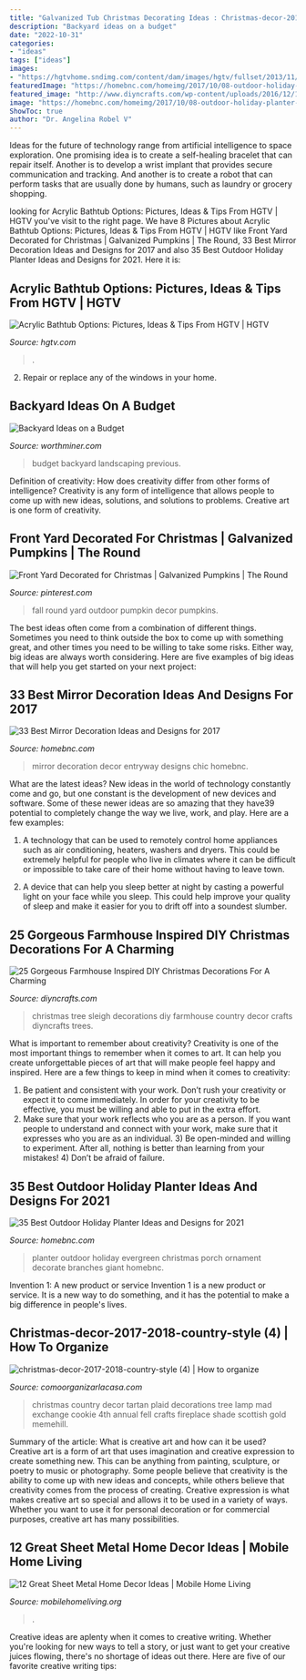 ```yaml
---
title: "Galvanized Tub Christmas Decorating Ideas : Christmas-decor-2017-2018-country-style (4)"
description: "Backyard ideas on a budget"
date: "2022-10-31"
categories:
- "ideas"
tags: ["ideas"]
images:
- "https://hgtvhome.sndimg.com/content/dam/images/hgtv/fullset/2013/11/7/2/DH2014_master-bathroom-01-Master-Bath-HERO-3-Master-bathroom-hero_h.jpg.rend.hgtvcom.616.462.suffix/1400982091622.jpeg"
featuredImage: "https://homebnc.com/homeimg/2017/10/08-outdoor-holiday-planter-ideas-homebnc.jpg"
featured_image: "http://www.diyncrafts.com/wp-content/uploads/2016/12/12-christmas-tree-sleigh-christmas-decorations-diyncrafts.jpg"
image: "https://homebnc.com/homeimg/2017/10/08-outdoor-holiday-planter-ideas-homebnc.jpg"
ShowToc: true
author: "Dr. Angelina Robel V"
---
```



Ideas for the future of technology range from artificial intelligence to space exploration. One promising idea is to create a self-healing bracelet that can repair itself. Another is to develop a wrist implant that provides secure communication and tracking. And another is to create a robot that can perform tasks that are usually done by humans, such as laundry or grocery shopping.

	

		
looking for Acrylic Bathtub Options: Pictures, Ideas &amp; Tips From HGTV | HGTV you've visit to the right page. We have 8 Pictures about Acrylic Bathtub Options: Pictures, Ideas &amp; Tips From HGTV | HGTV like Front Yard Decorated for Christmas | Galvanized Pumpkins | The Round, 33 Best Mirror Decoration Ideas and Designs for 2017 and also 35 Best Outdoor Holiday Planter Ideas and Designs for 2021. Here it is:
		
    
## Acrylic Bathtub Options: Pictures, Ideas &amp; Tips From HGTV | HGTV

<img loading=lazy src="https://hgtvhome.sndimg.com/content/dam/images/hgtv/fullset/2013/11/7/2/DH2014_master-bathroom-01-Master-Bath-HERO-3-Master-bathroom-hero_h.jpg.rend.hgtvcom.616.462.suffix/1400982091622.jpeg" onerror="this.onerror=null;this.src='https://tse2.mm.bing.net/th?id=OIP.w-1g0E0eoeeSKWwGw69RGwHaFj&amp;pid=15.1';" alt="Acrylic Bathtub Options: Pictures, Ideas &amp; Tips From HGTV | HGTV">

_Source: hgtv.com_

>. 

	

2. Repair or replace any of the windows in your home.

    
## Backyard Ideas On A Budget

<img loading=lazy src="http://www.worthminer.com/wp-content/uploads/2015/05/Backyard-Landscaping-Ideas-on-a-Budget-11.jpg" onerror="this.onerror=null;this.src='https://tse2.mm.bing.net/th?id=OIP.DIw80v7vF3tr2Hk9JAWs0QHaLH&amp;pid=15.1';" alt="Backyard Ideas on a Budget">

_Source: worthminer.com_

>budget backyard landscaping previous. 

	

Definition of creativity: How does creativity differ from other forms of intelligence?
Creativity is any form of intelligence that allows people to come up with new ideas, solutions, and solutions to problems. Creative art is one form of creativity.

    
## Front Yard Decorated For Christmas | Galvanized Pumpkins | The Round

<img loading=lazy src="https://i.pinimg.com/736x/b5/1f/d0/b51fd0f453c2e4612bf392a6914dd160.jpg" onerror="this.onerror=null;this.src='https://tse4.mm.bing.net/th?id=OIP.BAMXsur2xyx6FxxFfmsrKQHaLG&amp;pid=15.1';" alt="Front Yard Decorated for Christmas | Galvanized Pumpkins | The Round">

_Source: pinterest.com_

>fall round yard outdoor pumpkin decor pumpkins. 

	

The best ideas often come from a combination of different things. Sometimes you need to think outside the box to come up with something great, and other times you need to be willing to take some risks. Either way, big ideas are always worth considering. Here are five examples of big ideas that will help you get started on your next project: 

    
## 33 Best Mirror Decoration Ideas And Designs For 2017

<img loading=lazy src="https://cdn.homebnc.com/homeimg/2017/03/26-mirror-decoration-ideas-homebnc.jpg" onerror="this.onerror=null;this.src='https://tse4.mm.bing.net/th?id=OIP.XJ01ZKIotiMVXTmGddFs_gHaLa&amp;pid=15.1';" alt="33 Best Mirror Decoration Ideas and Designs for 2017">

_Source: homebnc.com_

>mirror decoration decor entryway designs chic homebnc. 

	

What are the latest ideas?
New ideas in the world of technology constantly come and go, but one constant is the development of new devices and software. Some of these newer ideas are so amazing that they have39 potential to completely change the way we live, work, and play. Here are a few examples:
1. A technology that can be used to remotely control home appliances such as air conditioning, heaters, washers and dryers. This could be extremely helpful for people who live in climates where it can be difficult or impossible to take care of their home without having to leave town.

2. A device that can help you sleep better at night by casting a powerful light on your face while you sleep. This could help improve your quality of sleep and make it easier for you to drift off into a soundest slumber.


    
## 25 Gorgeous Farmhouse Inspired DIY Christmas Decorations For A Charming

<img loading=lazy src="http://www.diyncrafts.com/wp-content/uploads/2016/12/12-christmas-tree-sleigh-christmas-decorations-diyncrafts.jpg" onerror="this.onerror=null;this.src='https://tse1.mm.bing.net/th?id=OIP.NScanfQGzYoqWV20-i5sCwHaR6&amp;pid=15.1';" alt="25 Gorgeous Farmhouse Inspired DIY Christmas Decorations For A Charming">

_Source: diyncrafts.com_

>christmas tree sleigh decorations diy farmhouse country decor crafts diyncrafts trees. 

	

What is important to remember about creativity?
Creativity is one of the most important things to remember when it comes to art. It can help you create unforgettable pieces of art that will make people feel happy and inspired. Here are a few things to keep in mind when it comes to creativity: 
1) Be patient and consistent with your work. Don’t rush your creativity or expect it to come immediately. In order for your creativity to be effective, you must be willing and able to put in the extra effort. 
2) Make sure that your work reflects who you are as a person. If you want people to understand and connect with your work, make sure that it expresses who you are as an individual. 3) Be open-minded and willing to experiment. After all, nothing is better than learning from your mistakes! 4) Don’t be afraid of failure.

    
## 35 Best Outdoor Holiday Planter Ideas And Designs For 2021

<img loading=lazy src="https://homebnc.com/homeimg/2017/10/08-outdoor-holiday-planter-ideas-homebnc.jpg" onerror="this.onerror=null;this.src='https://tse2.mm.bing.net/th?id=OIP.usEe8inMojfoEseIO287iwHaLH&amp;pid=15.1';" alt="35 Best Outdoor Holiday Planter Ideas and Designs for 2021">

_Source: homebnc.com_

>planter outdoor holiday evergreen christmas porch ornament decorate branches giant homebnc. 

	

Invention 1: A new product or service
Invention 1 is a new product or service. It is a new way to do something, and it has the potential to make a big difference in people's lives.

    
## Christmas-decor-2017-2018-country-style (4) | How To Organize

<img loading=lazy src="https://comoorganizarlacasa.com/en/wp-content/uploads/2017/10/christmas-decor-2017-2018-country-style-4.jpg" onerror="this.onerror=null;this.src='https://tse4.mm.bing.net/th?id=OIP.m6GUCbDrC02UlPEtXSnoIAHaJ3&amp;pid=15.1';" alt="christmas-decor-2017-2018-country-style (4) | How to organize">

_Source: comoorganizarlacasa.com_

>christmas country decor tartan plaid decorations tree lamp mad exchange cookie 4th annual fell crafts fireplace shade scottish gold memehill. 

	

Summary of the article: What is creative art and how can it be used?
Creative art is a form of art that uses imagination and creative expression to create something new. This can be anything from painting, sculpture, or poetry to music or photography. Some people believe that creativity is the ability to come up with new ideas and concepts, while others believe that creativity comes from the process of creating. Creative expression is what makes creative art so special and allows it to be used in a variety of ways. Whether you want to use it for personal decoration or for commercial purposes, creative art has many possibilities.

    
## 12 Great Sheet Metal Home Decor Ideas | Mobile Home Living

<img loading=lazy src="https://mobilehomeliving.org/wp-content/uploads/sheet-metal-shower.jpg" onerror="this.onerror=null;this.src='https://tse2.mm.bing.net/th?id=OIP.nwhBT8G1zDr3ED07zvzrOwHaLK&amp;pid=15.1';" alt="12 Great Sheet Metal Home Decor Ideas | Mobile Home Living">

_Source: mobilehomeliving.org_

>. 

	

Creative ideas are aplenty when it comes to creative writing. Whether you're looking for new ways to tell a story, or just want to get your creative juices flowing, there's no shortage of ideas out there. Here are five of our favorite creative writing tips: 

